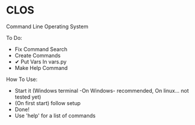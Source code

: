 # CLOS
Command Line Operating System

To Do:
- Fix Command Search
- Create Commands
- ✔ Put Vars In vars.py
- Make Help Command

How To Use:
- Start it (Windows terminal -On Windows- recommended, On linux... not tested yet)
- (On first start) follow setup
- Done!
- Use 'help' for a list of commands